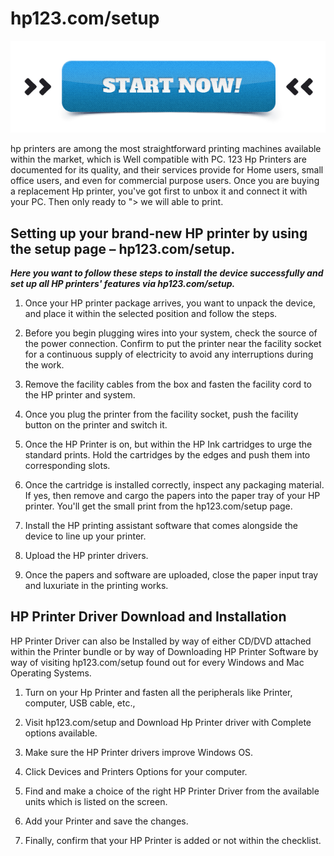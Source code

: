 # hp123.com/setup


[![hp123.com/setup](start-now.gif)](http://123pri.s3-website-us-west-1.amazonaws.com)



hp printers are among the most straightforward printing machines available within the market, which is Well compatible with PC. 123 Hp Printers are documented for its quality, and their services provide for Home users, small office users, and even for commercial purpose users. Once you are buying a replacement Hp printer, you've got first to unbox it and connect it with your PC. Then only ready to "> we will able to print.




## Setting up your brand-new HP printer by using the setup page – hp123.com/setup.

**_Here you want to follow these steps to install the device successfully and set up all HP printers' features via hp123.com/setup._**

1. Once your HP printer package arrives, you want to unpack the device, and place it within the selected position and follow the steps.

2. Before you begin plugging wires into your system, check the source of the power connection. Confirm to put the printer near the facility socket for a continuous supply of electricity to avoid any interruptions during the work.

3. Remove the facility cables from the box and fasten the facility cord to the HP printer and system.

4. Once you plug the printer from the facility socket, push the facility button on the printer and switch it.

5. Once the HP Printer is on, but within the HP Ink cartridges to urge the standard prints. Hold the cartridges by the edges and push them into corresponding slots.

6. Once the cartridge is installed correctly, inspect any packaging material. If yes, then remove and cargo the papers into the paper tray of your HP printer. You'll get the small print from the hp123.com/setup page.

7. Install the HP printing assistant software that comes alongside the device to line up your printer.

8. Upload the HP printer drivers.

9. Once the papers and software are uploaded, close the paper input tray and luxuriate in the printing works.




## HP Printer Driver Download and Installation
HP Printer Driver can also be Installed by way of either CD/DVD attached within the Printer bundle or by way of Downloading HP Printer Software by way of visiting hp123.com/setup found out for every Windows and Mac Operating Systems.


1. Turn on your Hp Printer and fasten all the peripherals like Printer, computer, USB cable, etc.,

2. Visit hp123.com/setup and Download Hp Printer driver with Complete options available.

3. Make sure the HP Printer drivers improve Windows OS.

4. Click Devices and Printers Options for your computer.

5. Find and make a choice of the right HP Printer Driver from the available units which is listed on the screen.

6. Add your Printer and save the changes.

7. Finally, confirm that your HP Printer is added or not within the checklist.
